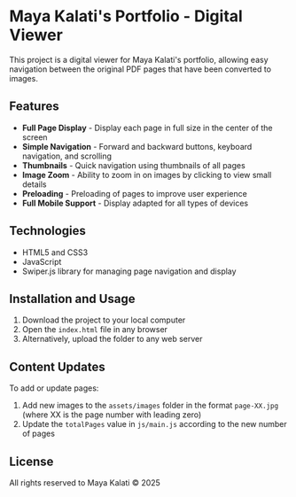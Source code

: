 # Maya Kalati's Portfolio - Digital Viewer

This project is a digital viewer for Maya Kalati's portfolio, allowing easy navigation between the original PDF pages that have been converted to images.

## Features

- **Full Page Display** - Display each page in full size in the center of the screen
- **Simple Navigation** - Forward and backward buttons, keyboard navigation, and scrolling
- **Thumbnails** - Quick navigation using thumbnails of all pages
- **Image Zoom** - Ability to zoom in on images by clicking to view small details
- **Preloading** - Preloading of pages to improve user experience
- **Full Mobile Support** - Display adapted for all types of devices

## Technologies

- HTML5 and CSS3
- JavaScript
- Swiper.js library for managing page navigation and display

## Installation and Usage

1. Download the project to your local computer
2. Open the `index.html` file in any browser
3. Alternatively, upload the folder to any web server

## Content Updates

To add or update pages:

1. Add new images to the `assets/images` folder in the format `page-XX.jpg` (where XX is the page number with leading zero)
2. Update the `totalPages` value in `js/main.js` according to the new number of pages

## License

All rights reserved to Maya Kalati © 2025 